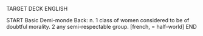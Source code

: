 TARGET DECK
ENGLISH

START
Basic
Demi-monde
Back: n. 1 class of women considered to be of doubtful morality. 2 any semi-respectable group. [french, = half-world]
END
